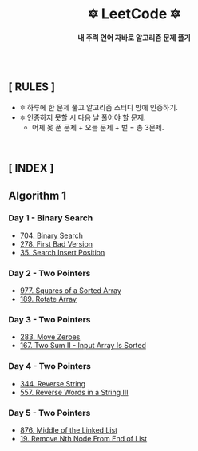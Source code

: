 <div align="center">

<h1>🔯 <b>LeetCode</b> 🔯</h1>

<b>내 주력 언어 자바로 알고리즘 문제 풀기</b>

</div>

<br>
<br>

## **[ RULES ]**
- 🔯 하루에 한 문제 풀고 알고리즘 스터디 방에 인증하기.
- 🔯 인증하지 못할 시 다음 날 풀어야 할 문제.
    - 어제 못 푼 문제 + 오늘 문제 + 벌 = 총 3문제.

<br>

## **[ INDEX ]**
## Algorithm 1
### **Day 1 - Binary Search**
- [704. Binary Search](https://github.com/kellykang-tech/algorithm/blob/main/LeetCode/src/com/lab/studyplan/algorithm1/binarysearch/BinarySearch704.java)
- [278. First Bad Version](https://github.com/kellykang-tech/algorithm/blob/main/LeetCode/src/com/lab/studyplan/algorithm1/binarysearch/FirstBadVersion278.java)
- [35. Search Insert Position](https://github.com/kellykang-tech/algorithm/blob/main/LeetCode/src/com/lab/studyplan/algorithm1/binarysearch/SearchInsertPosition35.java)

### **Day 2 - Two Pointers**
- [977. Squares of a Sorted Array](https://github.com/kellykang-tech/algorithm/blob/main/LeetCode/src/com/lab/studyplan/algorithm1/twopointers/SquaresOfaSortedArray977.java)
- [189. Rotate Array](https://github.com/kellykang-tech/algorithm/blob/main/LeetCode/src/com/lab/studyplan/algorithm1/twopointers/RotateArray189.java)

### **Day 3 - Two Pointers**
- [283. Move Zeroes](https://github.com/kellykang-tech/algorithm/blob/main/LeetCode/src/com/lab/studyplan/algorithm1/twopointers/MoveZeroes283.java)
- [167. Two Sum II - Input Array Is Sorted](https://github.com/kellykang-tech/algorithm/blob/main/LeetCode/src/com/lab/studyplan/algorithm1/twopointers/TwoSum167.java)

### **Day 4 - Two Pointers**
- [344. Reverse String](https://github.com/kellykang-tech/algorithm/blob/main/LeetCode/src/com/lab/studyplan/algorithm1/twopointers/ReverseString344.java)
- [557. Reverse Words in a String III](https://github.com/kellykang-tech/algorithm/blob/main/LeetCode/src/com/lab/studyplan/algorithm1/twopointers/ReverseWords557.java)

### **Day 5 - Two Pointers**
- [876. Middle of the Linked List](https://github.com/kellykang-tech/algorithm/blob/main/LeetCode/src/com/lab/studyplan/algorithm1/twopointers/MiddleOfTheLinkedList876.java)
- [19. Remove Nth Node From End of List](https://github.com/kellykang-tech/algorithm/blob/main/LeetCode/src/com/lab/studyplan/algorithm1/twopointers/RemoveNthNodeFromEndOfList19.java)